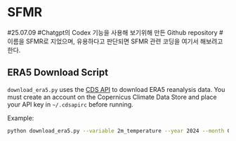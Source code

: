 # SFMR
#25.07.09
#Chatgpt의 Codex 기능을 사용해 보기위해 만든 Github repository
#이름을 SFMR로 지었으며, 유용하다고 판단되면 SFMR 관련 코딩을 여기서 해보려고 한다.

## ERA5 Download Script

`download_era5.py` uses the [CDS API](https://cds.climate.copernicus.eu/api-how-to) to download ERA5 reanalysis data. You must create an account on the Copernicus Climate Data Store and place your API key in `~/.cdsapirc` before running.

Example:

```bash
python download_era5.py --variable 2m_temperature --year 2024 --month 01 --day 01 --time 00:00 --outfile era5.nc
```

